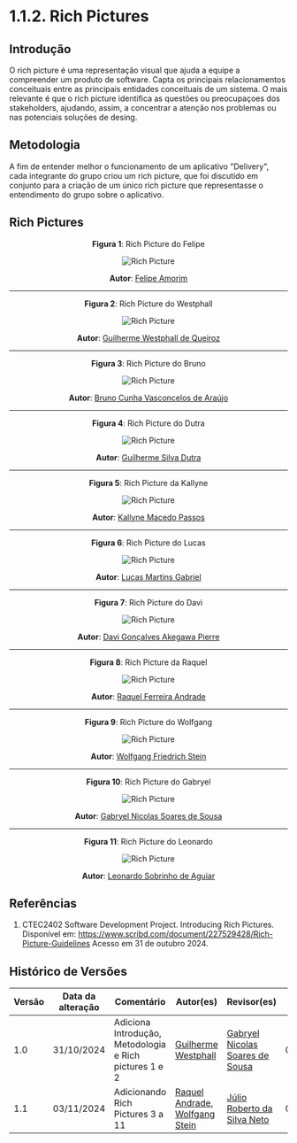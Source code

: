 # 1.1.2. Rich Pictures

## Introdução 

O rich picture é uma representação visual que ajuda a equipe a compreender um produto de software. Capta os principais relacionamentos conceituais entre as principais entidades conceituais de um sistema. O mais relevante é que o rich picture identifica as questões ou preocupaçoes dos stakeholders, ajudando, assim, a concentrar a atenção nos problemas ou nas potenciais soluções de desing.

## Metodologia

A fim de entender melhor o funcionamento de um aplicativo "Delivery", cada integrante do grupo criou um rich picture, que foi discutido em conjunto para a criação de um único rich picture que representasse o entendimento do grupo sobre o aplicativo.

## Rich Pictures

<center>

**Figura 1**: <a id="felipe">Rich Picture do Felipe</a>

![Rich Picture](assets/rp_felipe.jpeg)

**Autor**: [Felipe Amorim](https://github.com/lipeaaraujo)

---

**Figura 2**: <a id="westphall">Rich Picture do Westphall</a>

![Rich Picture](assets/rp_guilherme.jpeg)

**Autor**: [Guilherme Westphall de Queiroz](https://github.com/west7)

---

**Figura 3**: <a id="bruno">Rich Picture do Bruno</a>

![Rich Picture](assets/rp_bruno.jpeg)

**Autor**: [Bruno Cunha Vasconcelos de Araújo](https://github.com/brunocva)

---

**Figura 4**: <a id="dutra">Rich Picture do Dutra</a>

![Rich Picture](assets/rp_dutra.jpeg)

**Autor**: [Guilherme Silva Dutra](https://github.com/GuiDutra21)

---

**Figura 5**: <a id="kallyne">Rich Picture da Kallyne</a>

![Rich Picture](assets/rp_kallyne.jpeg)

**Autor**: [Kallyne Macedo Passos](https://github.com/kalipassos)

---

**Figura 6**: <a id="lucas">Rich Picture do Lucas</a>

![Rich Picture](assets/rp_lucas.jpeg)

**Autor**: [Lucas Martins Gabriel](https://github.com/martinsglucas)

---

**Figura 7**: <a id="davi">Rich Picture do Davi</a>

![Rich Picture](assets/rp_pierre.jpeg)

**Autor**: [Davi Gonçalves Akegawa Pierre](https://github.com/DaviPierre)

---

**Figura 8**: <a id="raquel">Rich Picture da Raquel</a>

![Rich Picture](assets/rp_raquel.jpeg)

**Autor**: [Raquel Ferreira Andrade](https://github.com/raquel-andrade)

---

**Figura 9**: <a id="wolfgang">Rich Picture do Wolfgang</a>

![Rich Picture](assets/rp_wolf.jpeg)

**Autor**: [Wolfgang Friedrich Stein](https://github.com/Wolffstein)

---

**Figura 10**: <a id="gabryel">Rich Picture do Gabryel</a>

![Rich Picture](assets/rp_gabryel.png)

**Autor**: [Gabryel Nicolas Soares de Sousa](https://github.com/gabryelns)

---

**Figura 11**: <a id="leonardo">Rich Picture do Leonardo</a>

![Rich Picture](assets/rp_leo.png)

**Autor**: [Leonardo Sobrinho de Aguiar](https://github.com/Leonardo0o0)

</center>

## Referências

1. CTEC2402 Software Development Project. Introducing Rich Pictures. Disponível em: https://www.scribd.com/document/227529428/Rich-Picture-Guidelines Acesso em 31 de outubro 2024.

## Histórico de Versões

| Versão | Data da alteração | Comentário                                             | Autor(es)                                       | Revisor(es) | Data de revisão |
| ------ | ----------------- | ------------------------------------------------------ | ----------------------------------------------- | ----------- | --------------- |
| 1.0    | 31/10/2024        | Adiciona Introdução, Metodologia e Rich pictures 1 e 2 | [Guilherme Westphall](https://github.com/west7) | [Gabryel Nicolas Soares de Sousa](https://github.com/gabryelns) | 04/11/2024 |
| 1.1    | 03/11/2024        | Adicionando Rich Pictures 3 a 11 | [Raquel Andrade](https://github.com/raquel-andrade), [Wolfgang Stein](https://github.com/Wolffstein) |   [Júlio Roberto da Silva Neto](https://github.com/JulioR2022)          |  04/11/2024   |